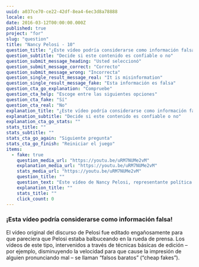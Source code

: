 ```yaml
---
uuid: a037ce70-ce22-42df-8ea4-6ec3d8a78888
locale: es
date: 2016-03-12T00:00:00.000Z
published: true
project: "for"
slug: "question"
title: "Nancy Pelosi - 10"
question_title: "¿Este vídeo podría considerarse como información falsa?"
question_subtitle: "Decide si este contenido es confiable o no"
question_submit_message_heading: "Usted seleccionó"
question_submit_message_correct: "Correcto"
question_submit_message_wrong: "Incorrecta"
question_single_result_message_real: "It is misinformation"
question_single_result_message_fake: "Esta información es falsa"
question_cta_go_explanation: "Compruebe"
question_cta_help: "Escoge entre las siguientes opciones"
question_cta_fake: "Sí"
question_cta_real: "No"
explanation_title: "¿Este vídeo podría considerarse como información falsa?"
explanation_subtitle: "Decide si este contenido es confiable o no"
explanation_cta_go_stats: ""
stats_title: ""
stats_subtitle: ""
stats_cta_go_again: "Siguiente pregunta"
stats_cta_go_finish: "Reiniciar el juego"
items:
  - fake: true
    question_media_url: "https://youtu.be/uRM7NUMe2vM"
    explanation_media_url: "https://youtu.be/uRM7NUMe2vM"
    stats_media_url: "https://youtu.be/uRM7NUMe2vM"
    question_title: ""
    question_text: "Este vídeo de Nancy Pelosi, representante política del Partido Democrático de Estados Unidos, donde aparece balbuceando y tartamudeando en un discurso, fue ampliamente difundido en 2019."
    explanation_title: ""
    stats_title: ""
    click_count: 0
---
```

### ¡Esta vídeo podría considerarse como información falsa!

El vídeo original del discurso de Pelosi fue editado engañosamente para que pareciera que Pelosi estaba balbuceando en la rueda de prensa. Los vídeos de este tipo, intervenidos a través de técnicas básicas de edición  – por ejemplo, disminuyendo la velocidad para que cause la impresión de alguien pronunciando mal  – se llaman “falsos baratos” (“cheap fakes”).
